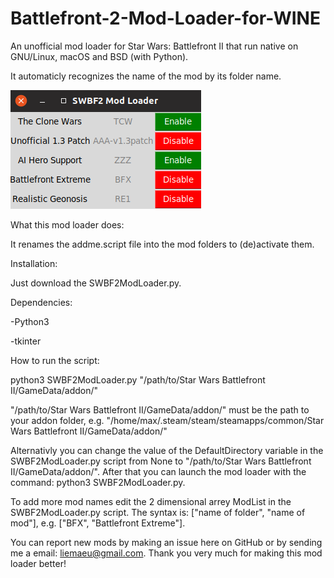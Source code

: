 # Battlefront-2-Mod-Loader-for-WINE
An unofficial mod loader for Star Wars: Battlefront II that run native on GNU/Linux, macOS and BSD (with Python).

It automaticly recognizes the name of the mod by its folder name.

![alt text](https://raw.githubusercontent.com/Liemaeu/Battlefront-2-Mod-Loader-for-WINE/master/Screenshot1.png)

What this mod loader does:

It renames the addme.script file into the mod folders to (de)activate them.

Installation:

Just download the SWBF2ModLoader.py.

Dependencies:

-Python3

-tkinter

How to run the script:

python3 SWBF2ModLoader.py "/path/to/Star Wars Battlefront II/GameData/addon/"

"/path/to/Star Wars Battlefront II/GameData/addon/" must be the path to your addon folder, e.g. "/home/max/.steam/steam/steamapps/common/Star Wars Battlefront II/GameData/addon/"

Alternativly you can change the value of the DefaultDirectory variable in the SWBF2ModLoader.py script from None to "/path/to/Star Wars Battlefront II/GameData/addon/". After that you can launch the mod loader with the command: python3 SWBF2ModLoader.py.

To add more mod names edit the 2 dimensional arrey ModList in the SWBF2ModLoader.py script. The syntax is: ["name of folder", "name of mod"], e.g. ["BFX", "Battlefront Extreme"].

You can report new mods by making an issue here on GitHub or by sending me a email: liemaeu@gmail.com. Thank you very much for making this mod loader better!
